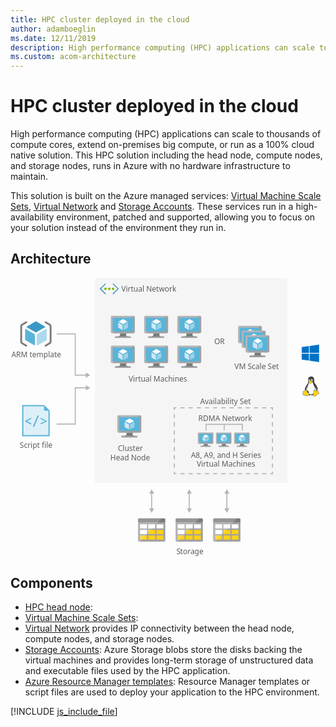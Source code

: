 ```yaml
---
title: HPC cluster deployed in the cloud
author: adamboeglin
ms.date: 12/11/2019
description: High performance computing (HPC) applications can scale to thousands of compute cores, extend on-premises big compute, or run as a 100% cloud native solution. This HPC solution including the head node, compute nodes, and storage nodes, runs in Azure with no hardware infrastructure to maintain.
ms.custom: acom-architecture
---
```

# HPC cluster deployed in the cloud

High performance computing (HPC) applications can scale to thousands of compute cores, extend on-premises big compute, or run as a 100% cloud native solution. This HPC solution including the head node, compute nodes, and storage nodes, runs in Azure with no hardware infrastructure to maintain.

This solution is built on the Azure managed services: [Virtual Machine Scale Sets](/en-us/services/virtual-machine-scale-sets/), [Virtual Network](/en-us/services/virtual-network/) and [Storage Accounts](/en-us/services/storage/). These services run in a high-availability environment, patched and supported, allowing you to focus on your solution instead of the environment they run in.


## Architecture

<svg class="architecture-diagram" aria-labelledby="hpc-cluster" height="446.681" viewbox="0 0 497.36 446.681" width="497.36" xmlns="http://www.w3.org/2000/svg"><title id="hpc-cluster">HPC cluster deployed in the cloud</title><desc>High performance computing (HPC) applications can scale to thousands of compute cores, extend on-premises big compute, or run as a 100% cloud native solution. This HPC solution including the head node, compute nodes, and storage nodes, runs in Azure with no hardware infrastructure to maintain.</desc><rect fill="#ededed" height="328" opacity="0.5" width="307.156" x="135.423"></rect><g><polyline fill="none" points="73.895 89.594 103.61 89.594 103.61 155.678 121.721 155.678" stroke="#b5b5b5" stroke-miterlimit="10" stroke-width="1.643"></polyline><polygon fill="#b5b5b5" points="120.523 159.773 127.616 155.678 120.523 151.582 120.523 159.773"></polygon></g><g><polyline fill="none" points="73.895 233.903 103.61 233.903 103.61 175.903 121.721 175.903" stroke="#b5b5b5" stroke-miterlimit="10" stroke-width="1.643"></polyline><polygon fill="#b5b5b5" points="120.523 179.998 127.616 175.903 120.523 171.807 120.523 179.998"></polygon></g><text fill="#5d5d5d" font-family="SegoeUI, Segoe UI" font-size="12" transform="translate(326 106.445)">OR</text><g><line fill="none" stroke="#b5b5b5" stroke-miterlimit="10" stroke-width="1.643" x1="286.061" x2="286.061" y1="369.996" y2="344.155"></line><polygon fill="#b5b5b5" points="290.156 368.798 286.061 375.891 281.965 368.798 290.156 368.798"></polygon><polygon fill="#b5b5b5" points="290.156 345.354 286.061 338.261 281.965 345.354 290.156 345.354"></polygon></g><g><line fill="none" stroke="#b5b5b5" stroke-miterlimit="10" stroke-width="1.643" x1="346.171" x2="346.171" y1="369.996" y2="344.155"></line><polygon fill="#b5b5b5" points="350.267 368.798 346.171 375.891 342.076 368.798 350.267 368.798"></polygon><polygon fill="#b5b5b5" points="350.267 345.354 346.171 338.261 342.076 345.354 350.267 345.354"></polygon></g><g><line fill="none" stroke="#b5b5b5" stroke-miterlimit="10" stroke-width="1.643" x1="225.862" x2="225.862" y1="369.996" y2="344.155"></line><polygon fill="#b5b5b5" points="229.958 368.798 225.862 375.891 221.767 368.798 229.958 368.798"></polygon><polygon fill="#b5b5b5" points="229.958 345.354 225.862 338.261 221.767 345.354 229.958 345.354"></polygon></g><text fill="#5d5d5d" font-family="SegoeUI, Segoe UI" font-size="12" transform="translate(303.415 201.545)"><tspan letter-spacing="-0.02em">A</tspan><tspan x="7.506" y="0">vailability Set</tspan></text><g><polyline fill="none" points="419.113 310.172 419.113 313.382 415.904 313.382" stroke="#b5b5b5" stroke-miterlimit="10" stroke-width="1.757"></polyline><line fill="none" stroke="#b5b5b5" stroke-dasharray="6.547 6.547" stroke-miterlimit="10" stroke-width="1.757" x1="409.357" x2="268.596" y1="313.382" y2="313.382"></line><polyline fill="none" points="265.322 313.382 262.113 313.382 262.113 310.172" stroke="#b5b5b5" stroke-miterlimit="10" stroke-width="1.757"></polyline><line fill="none" stroke="#b5b5b5" stroke-dasharray="6.601 6.601" stroke-miterlimit="10" stroke-width="1.757" x1="262.113" x2="262.113" y1="303.571" y2="214.455"></line><polyline fill="none" points="262.113 211.154 262.113 207.944 265.322 207.944" stroke="#b5b5b5" stroke-miterlimit="10" stroke-width="1.757"></polyline><line fill="none" stroke="#b5b5b5" stroke-dasharray="6.547 6.547" stroke-miterlimit="10" stroke-width="1.757" x1="271.869" x2="412.63" y1="207.944" y2="207.944"></line><polyline fill="none" points="415.904 207.944 419.113 207.944 419.113 211.154" stroke="#b5b5b5" stroke-miterlimit="10" stroke-width="1.757"></polyline><line fill="none" stroke="#b5b5b5" stroke-dasharray="6.601 6.601" stroke-miterlimit="10" stroke-width="1.757" x1="419.113" x2="419.113" y1="217.755" y2="306.872"></line></g><g><text fill="#5d5d5d" font-family="SegoeUI, Segoe UI" font-size="12" transform="translate(1.414 127.228)">ARM template</text><g><path d="M40.677,87.362a.428.428,0,0,1-.22-.064l-14.711-8.49a.445.445,0,0,1-.223-.389.437.437,0,0,1,.223-.382L40.362,69.6a.452.452,0,0,1,.442,0L55.518,78.1a.445.445,0,0,1,0,.769L40.9,87.3a.438.438,0,0,1-.222.063" fill="#3999c6"></path><path d="M38.562,108a.444.444,0,0,1-.226-.059L23.672,99.476a.436.436,0,0,1-.226-.386V82.105a.45.45,0,0,1,.226-.389.463.463,0,0,1,.448,0L38.782,90.18a.45.45,0,0,1,.218.387v16.987a.437.437,0,0,1-.438.445" fill="#59b4d9"></path><path d="M42.711,108a.474.474,0,0,1-.226-.059.444.444,0,0,1-.22-.386V90.677a.452.452,0,0,1,.22-.387l14.66-8.461a.458.458,0,0,1,.448,0,.452.452,0,0,1,.22.385V99.091a.446.446,0,0,1-.22.386l-14.665,8.464a.4.4,0,0,1-.217.058" fill="#59b4d9"></path><path d="M42.711,108a.474.474,0,0,1-.226-.059.444.444,0,0,1-.22-.386V90.677a.452.452,0,0,1,.22-.387l14.66-8.461a.458.458,0,0,1,.448,0,.452.452,0,0,1,.22.385V99.091a.446.446,0,0,1-.22.386l-14.665,8.464a.4.4,0,0,1-.217.058" fill="#fff" opacity="0.5" style="isolation: isolate"></path><path d="M25.188,109.886a1.45,1.45,0,0,1-.726-.195l-6.845-3.952A4.211,4.211,0,0,1,15.63,102.3V77.133a4.206,4.206,0,0,1,1.987-3.441l6.845-3.952a1.455,1.455,0,0,1,1.455,2.519l-6.845,3.952a1.4,1.4,0,0,0-.532.922V102.3a1.4,1.4,0,0,0,.532.922l6.845,3.952a1.455,1.455,0,0,1-.729,2.715Z" fill="#7a7a7a"></path><path d="M56.072,69.544a1.45,1.45,0,0,1,.726.2l6.845,3.952a4.21,4.21,0,0,1,1.987,3.442V102.3a4.206,4.206,0,0,1-1.987,3.441L56.8,109.69a1.455,1.455,0,0,1-1.455-2.519l6.845-3.952a1.4,1.4,0,0,0,.532-.922V77.133a1.4,1.4,0,0,0-.532-.922l-6.845-3.952a1.455,1.455,0,0,1,.729-2.715Z" fill="#7a7a7a"></path></g><rect fill="#f0f" height="65" opacity="0" width="80" y="66.802"></rect><rect fill="#f0f" height="64.118" opacity="0" width="78.615" x="0.385" y="66.523"></rect></g><g><text fill="#5d5d5d" font-family="SegoeUI, Segoe UI" font-size="12" transform="translate(14.823 271.537)">Script file</text><g><polygon fill="#59b4d9" points="60.631 210.345 55.831 205.545 53.831 203.545 53.631 203.545 18.631 203.545 18.631 253.545 62.631 253.545 62.631 212.545 62.631 212.345 60.631 210.345"></polygon><polygon fill="#fff" opacity="0.8" points="53.631 205.545 20.631 205.545 20.631 251.545 60.631 251.545 60.631 212.545 53.631 212.545 53.631 205.545" style="isolation: isolate"></polygon><path d="M33.238,234.675l-9.692-4.656v-1.15l9.692-5.058v2.062l-7.087,3.516v.043l7.087,3.191Z" fill="#59b4d9"></path><path d="M45.5,220.175l-7.521,18.146h-2.29l7.489-18.146Z" fill="#59b4d9"></path><path d="M57.864,229.954l-9.692,4.656v-2.051l7.1-3.158v-.065l-7.1-3.517v-2.062l9.692,5.047Z" fill="#59b4d9"></path></g><rect fill="#f0f" height="73.341" opacity="0" width="51.26" x="14.37" y="201.802"></rect><rect fill="#f0f" height="72.159" opacity="0" width="51.875" x="13.755" y="201.482"></rect></g><g><text fill="#5d5d5d" font-family="SegoeUI, Segoe UI" font-size="12" transform="translate(171.74 277.139)">Cluster<tspan x="-11.936" y="14.4">Head Node</tspan></text><g><path d="M195.8,247.769H185.375c1.253,4.424-.43,5.058-7.8,5.058v2.316h25.073v-2.316c-7.373,0-8.1-.632-6.842-5.058" fill="#7a7a7a"></path><path d="M206.964,219.75H173.018a2.169,2.169,0,0,0-2.084,2.183v23.673a2.157,2.157,0,0,0,2.084,2.165h33.947a2.37,2.37,0,0,0,2.317-2.165V221.933a2.378,2.378,0,0,0-2.317-2.183" fill="#a0a1a2"></path><path d="M206.988,219.752l-.024,0H173.017a2.168,2.168,0,0,0-2.084,2.183v23.672a2.157,2.157,0,0,0,2.084,2.166h.808Z" fill="#fff" opacity="0.2" style="isolation: isolate"></path><polygon fill="#59b4d9" points="206.288 222.701 206.288 244.82 173.84 244.82 173.84 222.701 206.288 222.701"></polygon><polygon fill="#59b4d9" points="173.84 244.82 173.884 244.82 173.884 222.702 203.55 222.657 203.551 222.657 173.84 222.702 173.84 244.82"></polygon><rect fill="#a0a1a2" height="2.317" width="25.073" x="177.571" y="252.826"></rect><path d="M190.5,221.356a.544.544,0,1,1-.545-.545.545.545,0,0,1,.545.545" fill="#b8d432"></path><path d="M190.525,233.09a.213.213,0,0,1-.1-.029l-6.752-3.9a.208.208,0,0,1-.1-.177.2.2,0,0,1,.1-.176l6.712-3.872a.205.205,0,0,1,.2,0l6.754,3.9a.205.205,0,0,1,0,.353l-6.709,3.872a.207.207,0,0,1-.1.029" fill="#fff"></path><path d="M189.555,242.563a.193.193,0,0,1-.1-.028l-6.732-3.885a.2.2,0,0,1-.1-.177v-7.8a.207.207,0,0,1,.31-.177l6.731,3.884a.214.214,0,0,1,.1.179v7.8a.208.208,0,0,1-.1.177.215.215,0,0,1-.1.028" fill="#fff" opacity="0.7" style="isolation: isolate"></path><path d="M191.461,242.563a.22.22,0,0,1-.106-.028.208.208,0,0,1-.1-.177v-7.748a.212.212,0,0,1,.1-.177l6.731-3.884a.2.2,0,0,1,.2,0,.2.2,0,0,1,.1.176v7.747a.2.2,0,0,1-.1.177l-6.729,3.885a.181.181,0,0,1-.1.028" fill="#fff" opacity="0.4" style="isolation: isolate"></path></g><rect fill="#f0f" height="72.159" opacity="0" width="57.34" x="161.023" y="219.482"></rect></g><g><text fill="#5d5d5d" font-family="SegoeUI, Segoe UI" font-size="12" transform="translate(188.906 166.482)">Virtual Machines</text><g><g><path d="M185.437,136.62H175.01c1.253,4.424-.43,5.058-7.8,5.058v2.316h25.073v-2.316c-7.373,0-8.1-.632-6.842-5.058" fill="#7a7a7a"></path><path d="M196.6,108.6H162.653a2.169,2.169,0,0,0-2.084,2.183v23.673a2.157,2.157,0,0,0,2.084,2.165H196.6a2.37,2.37,0,0,0,2.317-2.165V110.784A2.378,2.378,0,0,0,196.6,108.6" fill="#a0a1a2"></path><path d="M196.623,108.6l-.016,0H162.652a2.168,2.168,0,0,0-2.084,2.183v23.672a2.157,2.157,0,0,0,2.084,2.166h.808Z" fill="#fff" opacity="0.2" style="isolation: isolate"></path><polygon fill="#59b4d9" points="195.923 111.552 195.923 133.672 163.475 133.672 163.475 111.552 195.923 111.552"></polygon><polygon fill="#59b4d9" points="163.475 133.672 163.519 133.672 163.519 111.553 193.185 111.508 193.186 111.508 163.475 111.553 163.475 133.672"></polygon><rect fill="#a0a1a2" height="2.317" width="25.073" x="167.206" y="141.678"></rect><path d="M180.139,110.208a.544.544,0,1,1-.545-.545.545.545,0,0,1,.545.545" fill="#b8d432"></path><path d="M180.16,121.941a.213.213,0,0,1-.1-.029l-6.752-3.9a.208.208,0,0,1-.1-.177.2.2,0,0,1,.1-.176l6.712-3.872a.205.205,0,0,1,.2,0l6.754,3.9a.205.205,0,0,1,0,.353l-6.709,3.872a.207.207,0,0,1-.1.029" fill="#fff"></path><path d="M179.19,131.414a.193.193,0,0,1-.1-.028l-6.732-3.885a.2.2,0,0,1-.1-.177v-7.8a.207.207,0,0,1,.31-.177l6.731,3.884a.214.214,0,0,1,.1.179v7.8a.208.208,0,0,1-.1.177.215.215,0,0,1-.1.028" fill="#fff" opacity="0.7" style="isolation: isolate"></path><path d="M181.1,131.414a.22.22,0,0,1-.106-.028.208.208,0,0,1-.1-.177v-7.748a.212.212,0,0,1,.1-.177l6.731-3.884a.2.2,0,0,1,.2,0,.2.2,0,0,1,.1.176v7.747a.2.2,0,0,1-.1.177l-6.729,3.885a.181.181,0,0,1-.1.028" fill="#fff" opacity="0.4" style="isolation: isolate"></path></g><g><path d="M238.731,136.62H228.3c1.253,4.424-.43,5.058-7.8,5.058v2.316h25.073v-2.316c-7.373,0-8.1-.632-6.842-5.058" fill="#7a7a7a"></path><path d="M249.893,108.6H215.947a2.169,2.169,0,0,0-2.084,2.183v23.673a2.157,2.157,0,0,0,2.084,2.165h33.947a2.37,2.37,0,0,0,2.317-2.165V110.784a2.378,2.378,0,0,0-2.317-2.183" fill="#a0a1a2"></path><path d="M249.917,108.6l-.024,0H215.946a2.168,2.168,0,0,0-2.084,2.183v23.672a2.157,2.157,0,0,0,2.084,2.166h.808Z" fill="#fff" opacity="0.2" style="isolation: isolate"></path><polygon fill="#59b4d9" points="249.217 111.552 249.217 133.672 216.769 133.672 216.769 111.552 249.217 111.552"></polygon><polygon fill="#59b4d9" points="216.769 133.672 216.813 133.672 216.813 111.553 246.479 111.508 246.48 111.508 216.769 111.553 216.769 133.672"></polygon><rect fill="#a0a1a2" height="2.317" width="25.073" x="220.5" y="141.678"></rect><path d="M233.433,110.208a.544.544,0,1,1-.545-.545.545.545,0,0,1,.545.545" fill="#b8d432"></path><path d="M233.455,121.941a.213.213,0,0,1-.1-.029l-6.752-3.9a.208.208,0,0,1-.1-.177.2.2,0,0,1,.1-.176l6.712-3.872a.205.205,0,0,1,.2,0l6.754,3.9a.205.205,0,0,1,0,.353l-6.709,3.872a.207.207,0,0,1-.1.029" fill="#fff"></path><path d="M232.484,131.414a.193.193,0,0,1-.1-.028l-6.732-3.885a.2.2,0,0,1-.1-.177v-7.8a.207.207,0,0,1,.31-.177l6.731,3.884a.214.214,0,0,1,.1.179v7.8a.208.208,0,0,1-.1.177.215.215,0,0,1-.1.028" fill="#fff" opacity="0.7" style="isolation: isolate"></path><path d="M234.39,131.414a.22.22,0,0,1-.106-.028.208.208,0,0,1-.1-.177v-7.748a.212.212,0,0,1,.1-.177l6.731-3.884a.2.2,0,0,1,.2,0,.2.2,0,0,1,.1.176v7.747a.2.2,0,0,1-.1.177l-6.729,3.885a.181.181,0,0,1-.1.028" fill="#fff" opacity="0.4" style="isolation: isolate"></path></g><g><path d="M185.437,88.741H175.01c1.253,4.424-.43,5.058-7.8,5.058v2.316h25.073V93.8c-7.373,0-8.1-.632-6.842-5.058" fill="#7a7a7a"></path><path d="M196.6,60.722H162.653a2.169,2.169,0,0,0-2.084,2.183V86.578a2.157,2.157,0,0,0,2.084,2.165H196.6a2.37,2.37,0,0,0,2.317-2.165V62.905a2.378,2.378,0,0,0-2.317-2.183" fill="#a0a1a2"></path><path d="M196.623,60.724l-.016,0H162.652a2.168,2.168,0,0,0-2.084,2.183V86.578a2.157,2.157,0,0,0,2.084,2.166h.808Z" fill="#fff" opacity="0.2" style="isolation: isolate"></path><polygon fill="#59b4d9" points="195.923 63.673 195.923 85.792 163.475 85.792 163.475 63.673 195.923 63.673"></polygon><polygon fill="#59b4d9" points="163.475 85.792 163.519 85.792 163.519 63.674 193.185 63.629 193.186 63.629 163.475 63.674 163.475 85.792"></polygon><rect fill="#a0a1a2" height="2.317" width="25.073" x="167.206" y="93.799"></rect><path d="M180.139,62.328a.544.544,0,1,1-.545-.545.545.545,0,0,1,.545.545" fill="#b8d432"></path><path d="M180.16,74.062a.213.213,0,0,1-.1-.029l-6.752-3.9a.208.208,0,0,1-.1-.177.2.2,0,0,1,.1-.176l6.712-3.872a.205.205,0,0,1,.2,0l6.754,3.9a.205.205,0,0,1,0,.353l-6.709,3.872a.207.207,0,0,1-.1.029" fill="#fff"></path><path d="M179.19,83.535a.193.193,0,0,1-.1-.028l-6.732-3.885a.2.2,0,0,1-.1-.177v-7.8a.207.207,0,0,1,.31-.177l6.731,3.884a.214.214,0,0,1,.1.179v7.8a.208.208,0,0,1-.1.177.215.215,0,0,1-.1.028" fill="#fff" opacity="0.7" style="isolation: isolate"></path><path d="M181.1,83.535a.22.22,0,0,1-.106-.028.208.208,0,0,1-.1-.177V75.583a.212.212,0,0,1,.1-.177l6.731-3.884a.2.2,0,0,1,.2,0,.2.2,0,0,1,.1.176v7.747a.2.2,0,0,1-.1.177L181.2,83.508a.181.181,0,0,1-.1.028" fill="#fff" opacity="0.4" style="isolation: isolate"></path></g><g><path d="M238.731,88.741H228.3c1.253,4.424-.43,5.058-7.8,5.058v2.316h25.073V93.8c-7.373,0-8.1-.632-6.842-5.058" fill="#7a7a7a"></path><path d="M249.893,60.722H215.947a2.169,2.169,0,0,0-2.084,2.183V86.578a2.157,2.157,0,0,0,2.084,2.165h33.947a2.37,2.37,0,0,0,2.317-2.165V62.905a2.378,2.378,0,0,0-2.317-2.183" fill="#a0a1a2"></path><path d="M249.917,60.724l-.024,0H215.946a2.168,2.168,0,0,0-2.084,2.183V86.578a2.157,2.157,0,0,0,2.084,2.166h.808Z" fill="#fff" opacity="0.2" style="isolation: isolate"></path><polygon fill="#59b4d9" points="249.217 63.673 249.217 85.792 216.769 85.792 216.769 63.673 249.217 63.673"></polygon><polygon fill="#59b4d9" points="216.769 85.792 216.813 85.792 216.813 63.674 246.479 63.629 246.48 63.629 216.769 63.674 216.769 85.792"></polygon><rect fill="#a0a1a2" height="2.317" width="25.073" x="220.5" y="93.799"></rect><path d="M233.433,62.328a.544.544,0,1,1-.545-.545.545.545,0,0,1,.545.545" fill="#b8d432"></path><path d="M233.455,74.062a.213.213,0,0,1-.1-.029l-6.752-3.9a.208.208,0,0,1-.1-.177.2.2,0,0,1,.1-.176l6.712-3.872a.205.205,0,0,1,.2,0l6.754,3.9a.205.205,0,0,1,0,.353l-6.709,3.872a.207.207,0,0,1-.1.029" fill="#fff"></path><path d="M232.484,83.535a.193.193,0,0,1-.1-.028l-6.732-3.885a.2.2,0,0,1-.1-.177v-7.8a.207.207,0,0,1,.31-.177l6.731,3.884a.214.214,0,0,1,.1.179v7.8a.208.208,0,0,1-.1.177.215.215,0,0,1-.1.028" fill="#fff" opacity="0.7" style="isolation: isolate"></path><path d="M234.39,83.535a.22.22,0,0,1-.106-.028.208.208,0,0,1-.1-.177V75.583a.212.212,0,0,1,.1-.177l6.731-3.884a.2.2,0,0,1,.2,0,.2.2,0,0,1,.1.176v7.747a.2.2,0,0,1-.1.177l-6.729,3.885a.181.181,0,0,1-.1.028" fill="#fff" opacity="0.4" style="isolation: isolate"></path></g><g><path d="M291.731,136.62H281.3c1.253,4.424-.43,5.058-7.8,5.058v2.316h25.073v-2.316c-7.373,0-8.1-.632-6.842-5.058" fill="#7a7a7a"></path><path d="M302.893,108.6H268.947a2.169,2.169,0,0,0-2.084,2.183v23.673a2.157,2.157,0,0,0,2.084,2.165h33.947a2.37,2.37,0,0,0,2.317-2.165V110.784a2.378,2.378,0,0,0-2.317-2.183" fill="#a0a1a2"></path><path d="M302.917,108.6l-.024,0H268.946a2.168,2.168,0,0,0-2.084,2.183v23.672a2.157,2.157,0,0,0,2.084,2.166h.808Z" fill="#fff" opacity="0.2" style="isolation: isolate"></path><polygon fill="#59b4d9" points="302.217 111.552 302.217 133.672 269.769 133.672 269.769 111.552 302.217 111.552"></polygon><polygon fill="#59b4d9" points="269.769 133.672 269.813 133.672 269.813 111.553 299.479 111.508 299.48 111.508 269.769 111.553 269.769 133.672"></polygon><rect fill="#a0a1a2" height="2.317" width="25.073" x="273.5" y="141.678"></rect><path d="M286.433,110.208a.544.544,0,1,1-.545-.545.545.545,0,0,1,.545.545" fill="#b8d432"></path><path d="M286.455,121.941a.213.213,0,0,1-.1-.029l-6.752-3.9a.208.208,0,0,1-.1-.177.2.2,0,0,1,.1-.176l6.712-3.872a.205.205,0,0,1,.2,0l6.754,3.9a.205.205,0,0,1,0,.353l-6.709,3.872a.207.207,0,0,1-.1.029" fill="#fff"></path><path d="M285.484,131.414a.193.193,0,0,1-.1-.028l-6.732-3.885a.2.2,0,0,1-.1-.177v-7.8a.207.207,0,0,1,.31-.177l6.731,3.884a.214.214,0,0,1,.1.179v7.8a.208.208,0,0,1-.1.177.215.215,0,0,1-.1.028" fill="#fff" opacity="0.7" style="isolation: isolate"></path><path d="M287.39,131.414a.22.22,0,0,1-.106-.028.208.208,0,0,1-.1-.177v-7.748a.212.212,0,0,1,.1-.177l6.731-3.884a.2.2,0,0,1,.2,0,.2.2,0,0,1,.1.176v7.747a.2.2,0,0,1-.1.177l-6.729,3.885a.181.181,0,0,1-.1.028" fill="#fff" opacity="0.4" style="isolation: isolate"></path></g><g><path d="M291.731,88.741H281.3c1.253,4.424-.43,5.058-7.8,5.058v2.316h25.073V93.8c-7.373,0-8.1-.632-6.842-5.058" fill="#7a7a7a"></path><path d="M302.893,60.722H268.947a2.169,2.169,0,0,0-2.084,2.183V86.578a2.157,2.157,0,0,0,2.084,2.165h33.947a2.37,2.37,0,0,0,2.317-2.165V62.905a2.378,2.378,0,0,0-2.317-2.183" fill="#a0a1a2"></path><path d="M302.917,60.724l-.024,0H268.946a2.168,2.168,0,0,0-2.084,2.183V86.578a2.157,2.157,0,0,0,2.084,2.166h.808Z" fill="#fff" opacity="0.2" style="isolation: isolate"></path><polygon fill="#59b4d9" points="302.217 63.673 302.217 85.792 269.769 85.792 269.769 63.673 302.217 63.673"></polygon><polygon fill="#59b4d9" points="269.769 85.792 269.813 85.792 269.813 63.674 299.479 63.629 299.48 63.629 269.769 63.674 269.769 85.792"></polygon><rect fill="#a0a1a2" height="2.317" width="25.073" x="273.5" y="93.799"></rect><path d="M286.433,62.328a.544.544,0,1,1-.545-.545.545.545,0,0,1,.545.545" fill="#b8d432"></path><path d="M286.455,74.062a.213.213,0,0,1-.1-.029l-6.752-3.9a.208.208,0,0,1-.1-.177.2.2,0,0,1,.1-.176l6.712-3.872a.205.205,0,0,1,.2,0l6.754,3.9a.205.205,0,0,1,0,.353l-6.709,3.872a.207.207,0,0,1-.1.029" fill="#fff"></path><path d="M285.484,83.535a.193.193,0,0,1-.1-.028l-6.732-3.885a.2.2,0,0,1-.1-.177v-7.8a.207.207,0,0,1,.31-.177l6.731,3.884a.214.214,0,0,1,.1.179v7.8a.208.208,0,0,1-.1.177.215.215,0,0,1-.1.028" fill="#fff" opacity="0.7" style="isolation: isolate"></path><path d="M287.39,83.535a.22.22,0,0,1-.106-.028.208.208,0,0,1-.1-.177V75.583a.212.212,0,0,1,.1-.177l6.731-3.884a.2.2,0,0,1,.2,0,.2.2,0,0,1,.1.176v7.747a.2.2,0,0,1-.1.177l-6.729,3.885a.181.181,0,0,1-.1.028" fill="#fff" opacity="0.4" style="isolation: isolate"></path></g></g><rect fill="#f0f" height="109.462" opacity="0" width="147.926" x="160.023" y="59.482"></rect></g><g><text fill="#5d5d5d" font-family="SegoeUI, Segoe UI" font-size="12" transform="translate(358.365 146.482)">VM Scale Set</text><g><path d="M399.885,76.752H366.228a2.148,2.148,0,0,0-2.065,2.162v23.439a2.137,2.137,0,0,0,2.066,2.144h33.656a2.348,2.348,0,0,0,2.3-2.144V78.914a2.356,2.356,0,0,0-2.3-2.162" fill="#a0a1a2"></path><path d="M399.908,76.754l-.024,0H366.228a2.149,2.149,0,0,0-2.066,2.163v23.438a2.137,2.137,0,0,0,2.066,2.144h.8Z" fill="#fff" opacity="0.2" style="isolation: isolate"></path><polygon fill="#59b4d9" points="399.291 101.575 367.044 101.575 367.044 79.674 399.291 79.627 399.291 101.575"></polygon><path d="M383.566,78.343a.54.54,0,1,1-.54-.539.539.539,0,0,1,.54.539" fill="#b8d432"></path><path d="M383.587,89.961a.213.213,0,0,1-.1-.029l-6.695-3.859a.2.2,0,0,1,0-.35l6.654-3.834a.2.2,0,0,1,.2,0l6.7,3.861a.2.2,0,0,1,.1.175.2.2,0,0,1-.1.175l-6.652,3.833a.214.214,0,0,1-.1.028" fill="#fff"></path><path d="M405.833,84.208H372.177a2.148,2.148,0,0,0-2.066,2.162v23.439a2.137,2.137,0,0,0,2.066,2.144h33.656a2.348,2.348,0,0,0,2.3-2.144V86.37a2.355,2.355,0,0,0-2.3-2.162" fill="#a0a1a2"></path><path d="M405.857,84.21l-.024,0H372.177a2.148,2.148,0,0,0-2.066,2.162v23.438a2.137,2.137,0,0,0,2.066,2.144h.8Z" fill="#fff" opacity="0.2" style="isolation: isolate"></path><polygon fill="#59b4d9" points="405.24 109.031 372.992 109.031 372.992 87.13 405.24 87.083 405.24 109.031"></polygon><path d="M389.514,85.8a.54.54,0,1,1-.54-.539.539.539,0,0,1,.54.539" fill="#b8d432"></path><path d="M389.536,97.416a.213.213,0,0,1-.1-.029l-6.695-3.859a.2.2,0,0,1,0-.35l6.654-3.834a.2.2,0,0,1,.2,0l6.7,3.861a.2.2,0,0,1,.1.175.2.2,0,0,1-.1.175l-6.652,3.833a.206.206,0,0,1-.1.028" fill="#fff"></path><path d="M400.8,119.45H390.459c1.242,4.38-.427,5.008-7.737,5.008v2.294H407.58v-2.293c-7.309,0-8.026-.626-6.782-5.009" fill="#7a7a7a"></path><path d="M411.865,91.707H378.209a2.148,2.148,0,0,0-2.066,2.162v23.439a2.137,2.137,0,0,0,2.066,2.144h33.656a2.348,2.348,0,0,0,2.3-2.144V93.869a2.357,2.357,0,0,0-2.3-2.162" fill="#a0a1a2"></path><path d="M411.889,91.71l-.024,0H378.208a2.148,2.148,0,0,0-2.066,2.162v23.438a2.137,2.137,0,0,0,2.066,2.144h.8Z" fill="#fff" opacity="0.2" style="isolation: isolate"></path><polygon fill="#59b4d9" points="411.271 116.531 379.024 116.531 379.024 94.63 411.271 94.582 411.271 116.531"></polygon><rect fill="#a0a1a2" height="2.294" width="24.858" x="382.723" y="124.458"></rect><path d="M395.546,93.3a.54.54,0,1,1-.54-.539.539.539,0,0,1,.54.539" fill="#b8d432"></path><path d="M395.567,104.916a.213.213,0,0,1-.1-.029l-6.695-3.859a.2.2,0,0,1,0-.35l6.654-3.834a.2.2,0,0,1,.2,0l6.7,3.861a.2.2,0,0,1,.1.175.2.2,0,0,1-.1.175l-6.652,3.833a.214.214,0,0,1-.1.028" fill="#fff"></path><path d="M394.6,114.3a.194.194,0,0,1-.1-.027l-6.675-3.847a.2.2,0,0,1-.1-.175v-7.72a.2.2,0,0,1,.1-.175.2.2,0,0,1,.2,0l6.674,3.846a.213.213,0,0,1,.1.177v7.72a.2.2,0,0,1-.1.175.223.223,0,0,1-.1.026" fill="#fff" opacity="0.7" style="isolation: isolate"></path><path d="M396.495,114.3a.219.219,0,0,1-.1-.027.206.206,0,0,1-.1-.175v-7.672a.21.21,0,0,1,.1-.175l6.674-3.845a.2.2,0,0,1,.3.175v7.671a.2.2,0,0,1-.1.175l-6.672,3.847a.194.194,0,0,1-.1.026" fill="#fff" opacity="0.4" style="isolation: isolate"></path></g><rect fill="#f0f" height="72.159" opacity="0" width="68.091" x="358.023" y="76.482"></rect></g><g><g><path d="M315.81,265.4h-6.7c.805,2.843-.277,3.251-5.015,3.251v1.489h16.113v-1.489c-4.739,0-5.2-.406-4.4-3.251" fill="#7a7a7a"></path><path d="M322.983,247.4H301.167a1.394,1.394,0,0,0-1.339,1.4v15.213a1.386,1.386,0,0,0,1.339,1.391h21.816a1.523,1.523,0,0,0,1.489-1.391V248.8a1.528,1.528,0,0,0-1.489-1.4" fill="#a0a1a2"></path><path d="M323,247.4H301.167a1.393,1.393,0,0,0-1.339,1.4v15.213a1.386,1.386,0,0,0,1.339,1.392h.519Z" fill="#fff" opacity="0.2" style="isolation: isolate"></path><polygon fill="#59b4d9" points="322.548 249.294 322.548 263.509 301.695 263.509 301.695 249.294 322.548 249.294"></polygon><polygon fill="#59b4d9" points="301.695 263.509 301.724 263.509 301.724 249.294 320.789 249.266 320.79 249.266 301.695 249.294 301.695 263.509"></polygon><rect fill="#a0a1a2" height="1.489" width="16.113" x="304.093" y="268.654"></rect><path d="M312.4,248.43a.35.35,0,1,1-.35-.35.35.35,0,0,1,.35.35" fill="#b8d432"></path><path d="M312.419,255.97a.137.137,0,0,1-.066-.019l-4.339-2.5a.133.133,0,0,1-.065-.114.131.131,0,0,1,.065-.113l4.313-2.489a.132.132,0,0,1,.13,0l4.341,2.506a.132.132,0,0,1,0,.227l-4.312,2.488a.133.133,0,0,1-.067.019" fill="#fff"></path><path d="M311.8,262.059a.124.124,0,0,1-.066-.018l-4.327-2.5a.128.128,0,0,1-.067-.114v-5.011a.133.133,0,0,1,.2-.114l4.326,2.5a.138.138,0,0,1,.064.115v5.011a.134.134,0,0,1-.064.114.138.138,0,0,1-.066.018" fill="#fff" opacity="0.7" style="isolation: isolate"></path><path d="M313.02,262.059a.142.142,0,0,1-.068-.018.134.134,0,0,1-.064-.114v-4.979a.136.136,0,0,1,.064-.114l4.326-2.5a.128.128,0,0,1,.13,0,.13.13,0,0,1,.067.113v4.979a.129.129,0,0,1-.067.114l-4.325,2.5a.117.117,0,0,1-.064.018" fill="#fff" opacity="0.4" style="isolation: isolate"></path></g><g><path d="M344.8,265.4h-6.7c.805,2.843-.277,3.251-5.015,3.251v1.489H349.2v-1.489c-4.739,0-5.2-.406-4.4-3.251" fill="#7a7a7a"></path><path d="M351.974,247.4H330.158a1.394,1.394,0,0,0-1.339,1.4v15.213a1.386,1.386,0,0,0,1.339,1.391h21.816a1.523,1.523,0,0,0,1.489-1.391V248.8a1.528,1.528,0,0,0-1.489-1.4" fill="#a0a1a2"></path><path d="M351.99,247.4H330.158a1.393,1.393,0,0,0-1.339,1.4v15.213a1.386,1.386,0,0,0,1.339,1.392h.519Z" fill="#fff" opacity="0.2" style="isolation: isolate"></path><polygon fill="#59b4d9" points="351.54 249.294 351.54 263.509 330.686 263.509 330.686 249.294 351.54 249.294"></polygon><polygon fill="#59b4d9" points="330.686 263.509 330.715 263.509 330.715 249.294 349.78 249.266 349.781 249.266 330.686 249.294 330.686 263.509"></polygon><rect fill="#a0a1a2" height="1.489" width="16.113" x="333.084" y="268.654"></rect><path d="M341.4,248.43a.35.35,0,1,1-.35-.35.35.35,0,0,1,.35.35" fill="#b8d432"></path><path d="M341.41,255.97a.137.137,0,0,1-.066-.019l-4.339-2.5a.133.133,0,0,1-.065-.114.131.131,0,0,1,.065-.113l4.313-2.489a.132.132,0,0,1,.13,0l4.341,2.506a.132.132,0,0,1,0,.227l-4.312,2.488a.133.133,0,0,1-.067.019" fill="#fff"></path><path d="M340.786,262.059a.124.124,0,0,1-.066-.018l-4.327-2.5a.128.128,0,0,1-.067-.114v-5.011a.133.133,0,0,1,.2-.114l4.326,2.5a.138.138,0,0,1,.064.115v5.011a.134.134,0,0,1-.064.114.138.138,0,0,1-.066.018" fill="#fff" opacity="0.7" style="isolation: isolate"></path><path d="M342.011,262.059a.142.142,0,0,1-.068-.018.134.134,0,0,1-.064-.114v-4.979a.136.136,0,0,1,.064-.114l4.326-2.5a.128.128,0,0,1,.13,0,.13.13,0,0,1,.067.113v4.979a.129.129,0,0,1-.067.114l-4.325,2.5a.117.117,0,0,1-.064.018" fill="#fff" opacity="0.4" style="isolation: isolate"></path></g><g><path d="M373.792,265.4h-6.7c.805,2.843-.277,3.251-5.015,3.251v1.489h16.113v-1.489c-4.739,0-5.2-.406-4.4-3.251" fill="#7a7a7a"></path><path d="M380.965,247.4H359.149a1.394,1.394,0,0,0-1.339,1.4v15.213a1.386,1.386,0,0,0,1.339,1.391h21.816a1.523,1.523,0,0,0,1.489-1.391V248.8a1.528,1.528,0,0,0-1.489-1.4" fill="#a0a1a2"></path><path d="M380.981,247.4H359.149a1.393,1.393,0,0,0-1.339,1.4v15.213a1.386,1.386,0,0,0,1.339,1.392h.519Z" fill="#fff" opacity="0.2" style="isolation: isolate"></path><polygon fill="#59b4d9" points="380.531 249.294 380.531 263.509 359.678 263.509 359.678 249.294 380.531 249.294"></polygon><polygon fill="#59b4d9" points="359.678 263.509 359.706 263.509 359.706 249.294 378.771 249.266 378.772 249.266 359.678 249.294 359.678 263.509"></polygon><rect fill="#a0a1a2" height="1.489" width="16.113" x="362.075" y="268.654"></rect><path d="M370.387,248.43a.35.35,0,1,1-.35-.35.35.35,0,0,1,.35.35" fill="#b8d432"></path><path d="M370.4,255.97a.137.137,0,0,1-.066-.019l-4.339-2.5a.133.133,0,0,1-.065-.114.131.131,0,0,1,.065-.113l4.313-2.489a.132.132,0,0,1,.13,0l4.341,2.506a.132.132,0,0,1,0,.227l-4.312,2.488a.133.133,0,0,1-.067.019" fill="#fff"></path><path d="M369.777,262.059a.124.124,0,0,1-.066-.018l-4.327-2.5a.128.128,0,0,1-.067-.114v-5.011a.133.133,0,0,1,.2-.114l4.326,2.5a.138.138,0,0,1,.064.115v5.011a.134.134,0,0,1-.064.114.138.138,0,0,1-.066.018" fill="#fff" opacity="0.7" style="isolation: isolate"></path><path d="M371,262.059a.142.142,0,0,1-.068-.018.134.134,0,0,1-.064-.114v-4.979a.136.136,0,0,1,.064-.114l4.326-2.5a.128.128,0,0,1,.13,0,.13.13,0,0,1,.067.113v4.979a.129.129,0,0,1-.067.114l-4.325,2.5a.117.117,0,0,1-.064.018" fill="#fff" opacity="0.4" style="isolation: isolate"></path></g><polyline fill="none" points="370.879 244.285 370.879 234.428 312.879 234.428 312.879 244.285" stroke="#b5b5b5" stroke-miterlimit="10" stroke-width="1.643"></polyline><line fill="none" stroke="#b5b5b5" stroke-miterlimit="10" stroke-width="1.643" x1="341.879" x2="341.879" y1="244.285" y2="234.428"></line><text fill="#5d5d5d" font-family="SegoeUI, Segoe UI" font-size="12" transform="translate(300.603 228.762)">RDMA Network</text><text fill="#5d5d5d" font-family="SegoeUI, Segoe UI" font-size="12" transform="translate(288.705 287.762)">A8, A9, and H Series<tspan x="9.19" y="14.4">Virtual Machines</tspan></text></g><g><g><path d="M204.06,420.3a1.6,1.6,0,0,0,1.657,1.657h40.291a1.6,1.6,0,0,0,1.657-1.657V391.433H204.06Z" fill="#a0a1a2"></path><path d="M246.009,384.8H205.717a1.6,1.6,0,0,0-1.657,1.657v4.971h43.605v-4.971a1.6,1.6,0,0,0-1.657-1.657" fill="#7a7a7a"></path><rect fill="#fff" height="6.628" width="10.989" x="220.456" y="394.31"></rect><rect fill="#fcd116" height="6.628" width="10.989" x="220.456" y="403.293"></rect><rect fill="#fcd116" height="6.628" width="10.989" x="233.538" y="403.293"></rect><rect fill="#fff" height="6.628" width="10.989" x="233.538" y="394.31"></rect><rect fill="#fff" height="6.628" width="10.989" x="207.374" y="394.31"></rect><rect fill="#fff" height="6.628" width="10.989" x="207.374" y="403.293"></rect><rect fill="#fcd116" height="6.628" width="10.989" x="207.374" y="412.189"></rect><rect fill="#fcd116" height="6.628" width="10.989" x="220.456" y="412.189"></rect><rect fill="#fcd116" height="6.628" width="10.989" x="233.538" y="412.189"></rect><path d="M205.717,384.8a1.781,1.781,0,0,0-1.657,1.657V420.3a1.781,1.781,0,0,0,1.657,1.657h1.831L242.084,384.8Z" fill="#fff" opacity="0.2" style="isolation: isolate"></path></g><g><path d="M264.171,420.3a1.6,1.6,0,0,0,1.657,1.657h40.291a1.6,1.6,0,0,0,1.657-1.657V391.433H264.171Z" fill="#a0a1a2"></path><path d="M306.119,384.8H265.828a1.6,1.6,0,0,0-1.657,1.657v4.971h43.605v-4.971a1.6,1.6,0,0,0-1.657-1.657" fill="#7a7a7a"></path><rect fill="#fff" height="6.628" width="10.989" x="280.567" y="394.31"></rect><rect fill="#fcd116" height="6.628" width="10.989" x="280.567" y="403.293"></rect><rect fill="#fcd116" height="6.628" width="10.989" x="293.648" y="403.293"></rect><rect fill="#fff" height="6.628" width="10.989" x="293.648" y="394.31"></rect><rect fill="#fff" height="6.628" width="10.989" x="267.485" y="394.31"></rect><rect fill="#fff" height="6.628" width="10.989" x="267.485" y="403.293"></rect><rect fill="#fcd116" height="6.628" width="10.989" x="267.485" y="412.189"></rect><rect fill="#fcd116" height="6.628" width="10.989" x="280.567" y="412.189"></rect><rect fill="#fcd116" height="6.628" width="10.989" x="293.648" y="412.189"></rect><path d="M265.828,384.8a1.781,1.781,0,0,0-1.657,1.657V420.3a1.781,1.781,0,0,0,1.657,1.657h1.831L302.195,384.8Z" fill="#fff" opacity="0.2" style="isolation: isolate"></path></g><g><path d="M324.282,420.3a1.6,1.6,0,0,0,1.657,1.657H366.23a1.6,1.6,0,0,0,1.657-1.657V391.433H324.282Z" fill="#a0a1a2"></path><path d="M366.23,384.8H325.939a1.6,1.6,0,0,0-1.657,1.657v4.971h43.605v-4.971a1.6,1.6,0,0,0-1.657-1.657" fill="#7a7a7a"></path><rect fill="#fff" height="6.628" width="10.989" x="340.677" y="394.31"></rect><rect fill="#fcd116" height="6.628" width="10.989" x="340.677" y="403.293"></rect><rect fill="#fcd116" height="6.628" width="10.989" x="353.759" y="403.293"></rect><rect fill="#fff" height="6.628" width="10.989" x="353.759" y="394.31"></rect><rect fill="#fff" height="6.628" width="10.989" x="327.596" y="394.31"></rect><rect fill="#fff" height="6.628" width="10.989" x="327.596" y="403.293"></rect><rect fill="#fcd116" height="6.628" width="10.989" x="327.596" y="412.189"></rect><rect fill="#fcd116" height="6.628" width="10.989" x="340.677" y="412.189"></rect><rect fill="#fcd116" height="6.628" width="10.989" x="353.759" y="412.189"></rect><path d="M325.939,384.8a1.781,1.781,0,0,0-1.657,1.657V420.3a1.781,1.781,0,0,0,1.657,1.657h1.831L362.305,384.8Z" fill="#fff" opacity="0.2" style="isolation: isolate"></path></g><text fill="#5d5d5d" font-family="SegoeUI, Segoe UI" font-size="12" transform="translate(265.621 441.748)"><tspan letter-spacing="-0.032em">S</tspan><tspan x="5.988" y="0">torage</tspan></text><rect fill="#f0f" height="62" opacity="0" width="166" x="202.265" y="383.223"></rect></g><g><text fill="#5d5d5d" font-family="SegoeUI, Segoe UI" font-size="12" transform="translate(177.309 21.723)">Virtual Network</text><g><path d="M172.81,17.949a.82.82,0,0,0,0-1.078l-1.438-1.438-6.47-6.29a.689.689,0,0,0-1.018,0h0a.712.712,0,0,0,0,1.078l6.77,6.65a.759.759,0,0,1,0,1.078l-6.889,6.889a.759.759,0,0,0,0,1.078h0a.741.741,0,0,0,1.018,0l6.41-6.35.06-.06Z" fill="#3999c6"></path><path d="M143.216,17.949a.82.82,0,0,1,0-1.078l1.438-1.438,6.47-6.29a.689.689,0,0,1,1.018,0h0a.712.712,0,0,1,0,1.078l-6.65,6.65a.759.759,0,0,0,0,1.078l6.77,6.889a.759.759,0,0,1,0,1.078h0a.741.741,0,0,1-1.018,0l-6.53-6.29-.06-.06Z" fill="#3999c6"></path><path d="M153.939,17.41a1.994,1.994,0,0,1-1.977,1.977,2.193,2.193,0,0,1-2.1-1.977,2.023,2.023,0,0,1,2.1-1.977A1.955,1.955,0,0,1,153.939,17.41Z" fill="#7fba00"></path><path d="M159.99,17.41a1.994,1.994,0,0,1-1.977,1.977,2.193,2.193,0,0,1-2.1-1.977,2.1,2.1,0,0,1,2.1-1.977A1.994,1.994,0,0,1,159.99,17.41Z" fill="#7fba00"></path><circle cx="164.123" cy="17.41" fill="#7fba00" r="1.977"></circle></g><rect fill="#f0f" height="21" opacity="0" width="120" x="141.754" y="6.801"></rect></g><g><g><g><polygon fill="#0072c6" points="478.624 120.103 493.781 120.103 493.781 106.802 478.624 108.967 478.624 120.103"></polygon><polygon fill="#0072c6" points="477.541 120.103 477.541 109.122 465.941 110.668 465.941 120.103 477.541 120.103"></polygon><polygon fill="#0072c6" points="478.624 121.186 478.624 132.476 493.781 134.642 493.781 121.186 478.624 121.186"></polygon><polygon fill="#0072c6" points="477.541 121.186 465.941 121.186 465.941 130.775 477.541 132.322 477.541 121.186"></polygon></g></g><rect fill="#f0f" height="34.045" opacity="0" width="34.045" x="463.314" y="105.001"></rect></g><g><g><polygon fill="#fff" points="479.984 161.667 481.896 161.667 483.436 162.162 484.578 166.048 488.454 172.372 490.765 176.981 491.03 178.887 490.844 180.743 488.614 183.318 485.189 186.439 480.993 186.667 476.798 186.667 474.867 183.398 472.113 178.138 472.113 174.873 475.04 170.863 476.503 168.367 476.847 165.898 476.598 163.588 477.136 162.162 479.984 161.667"></polygon><path d="M482.882,165.708c-.293-.125-.513-.2-.707-.268a2.852,2.852,0,0,1-.692-.308,3.167,3.167,0,0,0-1.553-.562v0h-.091a1.986,1.986,0,0,0-.64.109,2.879,2.879,0,0,0-1.06.72l-.076.073-.005.005a1.517,1.517,0,0,1-.135.1l-.092.067c-.138.1-.344.253-.642.476a.7.7,0,0,0-.279.819,1.9,1.9,0,0,0,.942.985,3.263,3.263,0,0,1,.549.432c.088.08.171.156.261.228a1.714,1.714,0,0,0,1.057.411q.072,0,.142,0a2.379,2.379,0,0,0,1.233-.357c.121-.069.236-.143.347-.215a3.013,3.013,0,0,1,.676-.361,2.24,2.24,0,0,0,1.45-1.158.8.8,0,0,0-.021-.662A1.228,1.228,0,0,0,482.882,165.708Z" fill="#fcd116"></path><path d="M492.556,183.053l0-.005a2.687,2.687,0,0,1-.5-1.237l-.035-.154a2.162,2.162,0,0,0-.54-1.2,1.524,1.524,0,0,0-1.166-.341l-.2.007-.107,0-.016.018a3.179,3.179,0,0,1-2.036,1.033,1.173,1.173,0,0,1-.3-.037,1.86,1.86,0,0,1-1.129-1.783l0-.062-.061.01-.016.005-.064.033a1.907,1.907,0,0,0-.879,1.346,13.6,13.6,0,0,0-.261,2.42,8.535,8.535,0,0,1-.4,1.765c-.073.247-.149.5-.216.753a3.333,3.333,0,0,0-.066,2.3,2.071,2.071,0,0,0,1.94,1.24c.069,0,.141,0,.212-.008a4.206,4.206,0,0,0,2.751-1.608,6.793,6.793,0,0,1,2.423-1.653c.307-.147.6-.286.834-.428.473-.285.673-.53.691-.844A2.571,2.571,0,0,0,492.556,183.053Z" fill="#fcd116"></path><path d="M476.015,184.176a8.893,8.893,0,0,1-1.083-1.534l0-.011a13.653,13.653,0,0,0-1.222-2.226,2.209,2.209,0,0,0-1.4-1.02,1.494,1.494,0,0,0-.219-.018h-.052a1.233,1.233,0,0,0-.881.464,5.544,5.544,0,0,0-.415.526,5.915,5.915,0,0,1-.475.6,2.392,2.392,0,0,1-1.006.537l-.191.066a1.489,1.489,0,0,0-.951.73,2.115,2.115,0,0,0-.062,1.282q.013.085.027.172a2.782,2.782,0,0,1,.008,1.3,2.269,2.269,0,0,0-.159,1.685c.145.282.453.459,1,.573.3.062.646.1,1.016.139a7.51,7.51,0,0,1,2.773.675l.014.007h0a5.615,5.615,0,0,0,2.509.681,3.184,3.184,0,0,0,.707-.075,1.821,1.821,0,0,0,1.539-1.785,3.449,3.449,0,0,0-.98-2.141C476.349,184.59,476.179,184.379,476.015,184.176Z" fill="#fcd116"></path><path d="M481.291,157.667q-.307,0-.641.026c-5.625.453-4.133,6.4-4.217,8.386a7.191,7.191,0,0,1-1.4,4.025,19.889,19.889,0,0,0-3.616,6.017,7.181,7.181,0,0,0-.384,3.318c-.051.046-.1.093-.146.143-.345.369-.6.815-.885,1.116a2.75,2.75,0,0,1-1.06.515,1.9,1.9,0,0,0-1.15.9h0v0h0a2.378,2.378,0,0,0-.1,1.508,3.234,3.234,0,0,1,.051,1.293,2.493,2.493,0,0,0-.139,1.974,1.67,1.67,0,0,0,1.249.765,13.181,13.181,0,0,1,3.693.78l.1-.187-.1.187a5.246,5.246,0,0,0,3.481.646,2.261,2.261,0,0,0,1.612-1.258c.78,0,1.636-.334,3.008-.41.93-.075,2.093.33,3.429.256a1.815,1.815,0,0,0,.155.417l0,0a2.5,2.5,0,0,0,2.507,1.429,4.547,4.547,0,0,0,3-1.738l-.162-.136.163.135c.842-1.021,2.239-1.444,3.165-2a1.5,1.5,0,0,0,.868-1.137,2.757,2.757,0,0,0-.955-1.838h0a3.032,3.032,0,0,1-.448-1.229,2.442,2.442,0,0,0-.656-1.395h0a1.661,1.661,0,0,0-.506-.305,7.2,7.2,0,0,0-.23-4.922,16.535,16.535,0,0,0-2.9-4.631c-1.06-1.337-2.1-2.606-2.076-4.48.032-2.86.315-8.165-4.719-8.172Zm.681,4.407a1.268,1.268,0,0,1,.78.266,1.779,1.779,0,0,1,.586.739,2.369,2.369,0,0,1,.222.988.1.1,0,0,0,0,.027,2.4,2.4,0,0,1-.2,1.02,1.981,1.981,0,0,1-.286.477q-.057-.027-.118-.052h0c-.283-.121-.5-.2-.681-.261a1.091,1.091,0,0,0,.168-.289,1.535,1.535,0,0,0,.115-.554c0-.008,0-.015,0-.025a1.538,1.538,0,0,0-.079-.538.992.992,0,0,0-.248-.419.506.506,0,0,0-.354-.161h-.019a.518.518,0,0,0-.345.137.989.989,0,0,0-.278.4,1.53,1.53,0,0,0-.115.556v.023a1.645,1.645,0,0,0,.022.319,3.374,3.374,0,0,0-.722-.268,2.8,2.8,0,0,1-.023-.3v-.029a2.362,2.362,0,0,1,.2-1.02,1.8,1.8,0,0,1,.572-.75,1.261,1.261,0,0,1,.788-.281h.014Zm-3.909.31a.828.828,0,0,1,.534.2,1.554,1.554,0,0,1,.454.62,2.415,2.415,0,0,1,.2.87v0a2.578,2.578,0,0,1,0,.387q-.056.016-.11.035a2.4,2.4,0,0,0-.541.27,1.42,1.42,0,0,0,.006-.341v-.019a1.49,1.49,0,0,0-.108-.438.846.846,0,0,0-.22-.323.36.36,0,0,0-.244-.1H478a.354.354,0,0,0-.25.146.848.848,0,0,0-.16.356,1.426,1.426,0,0,0-.03.468v.012a1.442,1.442,0,0,0,.108.446.835.835,0,0,0,.22.322q.023.02.045.035c-.094.072-.139.106-.216.162l-.177.13a1.61,1.61,0,0,1-.367-.546,2.445,2.445,0,0,1-.2-.87v0a2.44,2.44,0,0,1,.1-.888,1.528,1.528,0,0,1,.38-.667.82.82,0,0,1,.556-.268h.049Zm1.778,2.241a2.973,2.973,0,0,1,1.612.555,9.9,9.9,0,0,0,1.407.58h0a1.171,1.171,0,0,1,.637.512.74.74,0,0,1,.018.617,2.171,2.171,0,0,1-1.414,1.124h0a6.106,6.106,0,0,0-1.033.581,2.307,2.307,0,0,1-1.344.346h0a1.66,1.66,0,0,1-1.026-.4,6.579,6.579,0,0,0-.816-.664h0a1.83,1.83,0,0,1-.915-.952.647.647,0,0,1,.259-.758c.3-.223.5-.374.641-.475a2.822,2.822,0,0,0,.237-.18h0a3.055,3.055,0,0,1,1.116-.781,1.916,1.916,0,0,1,.621-.106Zm3.08,1.821a1.554,1.554,0,0,0-.621.239c-.232.129-.492.295-.775.458a3.917,3.917,0,0,1-1.861.638,2.5,2.5,0,0,1-1.552-.606c-.194-.154-.354-.308-.482-.428-.064-.06-.119-.111-.171-.151a.265.265,0,0,0-.18-.079l0,.182c-.006.061-.013.059-.013.059a.256.256,0,0,1,.05.029c.038.029.091.077.154.136.125.117.292.279.5.441a2.737,2.737,0,0,0,1.7.658,4.1,4.1,0,0,0,1.982-.67c.288-.166.549-.332.772-.456a1.51,1.51,0,0,1,.518-.208l-.014-.24Zm.642.865a32.14,32.14,0,0,0,2.313,5.957,13.882,13.882,0,0,1,1.467,4.021,2.47,2.47,0,0,1,.681.086c.857-2.221-.727-4.614-1.451-5.28-.292-.284-.306-.411-.161-.4a7.649,7.649,0,0,1,2.192,3.669,4.7,4.7,0,0,1,.024,2.221q.135.056.273.122c1.375.67,1.884,1.252,1.639,2.047-.081,0-.16,0-.237,0h-.022c.2-.63-.242-1.095-1.418-1.627-1.219-.536-2.191-.483-2.355.6q-.016.086-.025.174a1.8,1.8,0,0,0-.275.122,2.31,2.31,0,0,0-1.059,1.579,13.659,13.659,0,0,0-.271,2.486h0a9.643,9.643,0,0,1-.424,1.8,6.142,6.142,0,0,1-7.124.436c-.16-.252-.343-.5-.531-.749-.12-.157-.244-.314-.367-.468a1.484,1.484,0,0,0,.613-.115.774.774,0,0,0,.423-.437,1.754,1.754,0,0,0-.46-1.552,8.424,8.424,0,0,0-2.381-2.025h0a3.371,3.371,0,0,1-1.53-1.859,4.174,4.174,0,0,1-.02-2.19,13,13,0,0,1,1.694-3.681c.144-.106.051.2-.54,1.294-.53,1-1.52,3.32-.164,5.128a10.75,10.75,0,0,1,.859-3.827c.751-1.7,2.323-4.657,2.448-7.011.064.047.286.2.384.252h0a7.163,7.163,0,0,1,.785.643,1.94,1.94,0,0,0,1.162.452h0a2.572,2.572,0,0,0,1.477-.377,6.8,6.8,0,0,1,.986-.56h0a2.649,2.649,0,0,0,1.387-.933Zm3.921,10.828a2.247,2.247,0,0,1,.884.231c.892.412,1.172.765.928,1.284a1.885,1.885,0,0,1-1.686.85c-.615-.159-.914-1.044-.814-1.714a.644.644,0,0,1,.688-.651Zm-1.01,1.223a1.909,1.909,0,0,0,1.171,1.834,2.912,2.912,0,0,0,2.391-1.014c.1,0,.188-.008.278-.011a1.465,1.465,0,0,1,1.128.327h0a2.175,2.175,0,0,1,.52,1.169,3.1,3.1,0,0,0,.545,1.416h0c.655.727.866,1.218.848,1.532s-.245.546-.664.8c-.838.506-2.323.945-3.272,2.094a4.152,4.152,0,0,1-2.712,1.588,2.033,2.033,0,0,1-2.1-1.2v0a3.415,3.415,0,0,1,.072-2.253,15.068,15.068,0,0,0,.618-2.529h0a13.547,13.547,0,0,1,.259-2.407,1.87,1.87,0,0,1,.852-1.31l.061-.032Zm-14.383.062a1.435,1.435,0,0,1,.211.017,2.186,2.186,0,0,1,1.36,1,13.492,13.492,0,0,1,1.216,2.216h0a15.294,15.294,0,0,0,1.586,2.177,3.563,3.563,0,0,1,.969,2.1v.005a1.773,1.773,0,0,1-1.5,1.73,4.876,4.876,0,0,1-3.19-.608h0a12.556,12.556,0,0,0-3.8-.82,1.268,1.268,0,0,1-.96-.544,2.167,2.167,0,0,1,.162-1.64v-.008a3.268,3.268,0,0,0-.035-1.49,2.1,2.1,0,0,1,.056-1.247h0a1.435,1.435,0,0,1,.919-.7,2.95,2.95,0,0,0,1.218-.616l0,0,0,0c.338-.356.591-.8.888-1.12a1.159,1.159,0,0,1,.879-.447h.013Z" fill="#3e3e3e"></path></g><rect fill="#f0f" height="34.045" opacity="0" width="34.045" x="463.314" y="156.001"></rect></g></svg>

## Components
* [HPC head node](http://azure.microsoft.com/services/virtual-machines/): 
* [Virtual Machine Scale Sets](http://azure.microsoft.com/services/virtual-machine-scale-sets/): 
* [Virtual Network](http://azure.microsoft.com/services/virtual-network/) provides IP connectivity between the head node, compute nodes, and storage nodes.
* [Storage Accounts](http://azure.microsoft.com/services/storage/): Azure Storage blobs store the disks backing the virtual machines and provides long-term storage of unstructured data and executable files used by the HPC application.
* [Azure Resource Manager templates](https://docs.microsoft.com/api/Redirecthttp://azure.microsoft.com/documentation/articles/virtual-machines-windows-cli-deploy-templates/): Resource Manager templates or script files are used to deploy your application to the HPC environment.

[!INCLUDE [js_include_file](../../../_js/index.md)]
